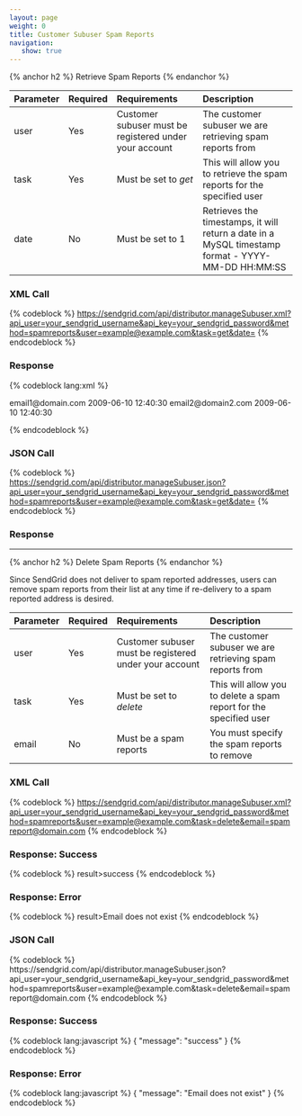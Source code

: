 ```yaml
---
layout: page
weight: 0
title: Customer Subuser Spam Reports
navigation:
   show: true
---
```


{% anchor h2 %} Retrieve Spam Reports {% endanchor %}


|Parameter|Required|Requirements|Description|
|:--------|:-------|:-----------|:----------|
|user|Yes|Customer subuser must be registered under your account|The customer subuser we are retrieving spam reports from|
|task|Yes|Must be set to *get*|This will allow you to retrieve the spam reports for the specified user|
|date|No|Must be set to 1|Retrieves the timestamps, it will return a date in a MySQL timestamp format - YYYY-MM-DD HH:MM:SS|

### XML Call



{% codeblock %}
https://sendgrid.com/api/distributor.manageSubuser.xml?api_user=your_sendgrid_username&api_key=your_sendgrid_password&method=spamreports&user=example@example.com&task=get&date=
{% endcodeblock %}
<h3>Response</h3>

{% codeblock lang:xml %}
<?xml version="1.0" encoding="ISO-8859-1"?>

<spamreports>
   <spamreport>
      <email>email1@domain.com</email>
      <created>2009-06-10
12:40:30</created>
   </spamreport>
   <spamreport>
      <email>email2@domain2.com</email>
      <created>2009-06-10
12:40:30</created>
   </spamreport>
</spamreports>

{% endcodeblock %}




### JSON Call



{% codeblock %}
https://sendgrid.com/api/distributor.manageSubuser.json?api_user=your_sendgrid_username&api_key=your_sendgrid_password&method=spamreports&user=example@example.com&task=get&date=
{% endcodeblock %}
<h3>Response</h3>




* * * * *


{% anchor h2 %} Delete Spam Reports {% endanchor %}


Since SendGrid does not deliver to spam reported addresses, users can remove spam reports from their list at any time if re-delivery to a spam reported address is desired.

|Parameter|Required|Requirements|Description|
|:--------|:-------|:-----------|:----------|
|user|Yes|Customer subuser must be registered under your account|The customer subuser we are retrieving spam reports from|
|task|Yes|Must be set to *delete*|This will allow you to delete a spam report for the specified user|
|email|No|Must be a spam reports|You must specify the spam reports to remove|

### XML Call



{% codeblock %}
https://sendgrid.com/api/distributor.manageSubuser.xml?api_user=your_sendgrid_username&api_key=your_sendgrid_password&method=spamreports&user=example@example.com&task=delete&email=spamreport@domain.com
{% endcodeblock %}
<h3>Response: Success</h3>
{% codeblock %}
result><message>success</message></result>
{% endcodeblock %}



### Response: Error



{% codeblock %}
result><message>Email does not exist</message></result>
{% endcodeblock %}
<h3>JSON Call</h3>
{% codeblock %}
https://sendgrid.com/api/distributor.manageSubuser.json?api_user=your_sendgrid_username&api_key=your_sendgrid_password&method=spamreports&user=example@example.com&task=delete&email=spamreport@domain.com
{% endcodeblock %}



### Response: Success




{% codeblock lang:javascript %}
{
  "message": "success"
}
{% endcodeblock %}




### Response: Error




{% codeblock lang:javascript %}
{
  "message": "Email does not exist"
}
{% endcodeblock %}



